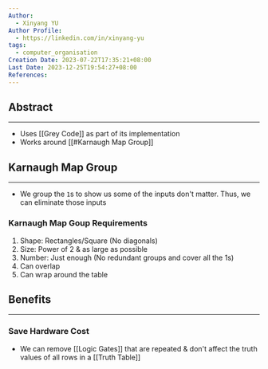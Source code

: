 ```yaml
---
Author:
  - Xinyang YU
Author Profile:
  - https://linkedin.com/in/xinyang-yu
tags:
  - computer_organisation
Creation Date: 2023-07-22T17:35:21+08:00
Last Date: 2023-12-25T19:54:27+08:00
References: 
---
```

## Abstract
---
- Uses [[Grey Code]] as part of its implementation
- Works around [[#Karnaugh Map Group]]


## Karnaugh Map Group
---
- We group the `1`s to show us some of the inputs don't matter. Thus, we can eliminate those inputs

### Karnaugh Map Goup Requirements
1. Shape: Rectangles/Square (No diagonals)
2. Size: Power of 2 & as large as possible
3. Number: Just enough (No redundant groups and cover all the 1s)
4. Can overlap 
5. Can wrap around the table


## Benefits
---
### Save Hardware Cost
- We can remove [[Logic Gates]] that are repeated & don't affect the truth values of all rows in a [[Truth Table]]